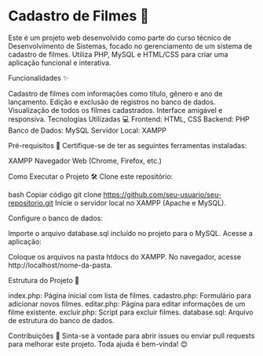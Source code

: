 # Cadastro de Filmes 🎥

Este é um projeto web desenvolvido como parte do curso técnico de Desenvolvimento de Sistemas, focado no gerenciamento de um sistema de cadastro de filmes. Utiliza PHP, MySQL e HTML/CSS para criar uma aplicação funcional e interativa.

Funcionalidades ✨

Cadastro de filmes com informações como título, gênero e ano de lançamento.
Edição e exclusão de registros no banco de dados.
Visualização de todos os filmes cadastrados.
Interface amigável e responsiva.
Tecnologias Utilizadas 💻
Frontend: HTML, CSS
Backend: PHP
Banco de Dados: MySQL
Servidor Local: XAMPP

Pré-requisitos 🚀
Certifique-se de ter as seguintes ferramentas instaladas:

XAMPP
Navegador Web (Chrome, Firefox, etc.)

Como Executar o Projeto 🛠️
Clone este repositório:

bash
Copiar código
git clone https://github.com/seu-usuario/seu-repositorio.git
Inicie o servidor local no XAMPP (Apache e MySQL).

Configure o banco de dados:

Importe o arquivo database.sql incluído no projeto para o MySQL.
Acesse a aplicação:

Coloque os arquivos na pasta htdocs do XAMPP.
No navegador, acesse http://localhost/nome-da-pasta.

Estrutura do Projeto 📁

index.php: Página inicial com lista de filmes.
cadastro.php: Formulário para adicionar novos filmes.
editar.php: Página para editar informações de um filme existente.
excluir.php: Script para excluir filmes.
database.sql: Arquivo de estrutura do banco de dados.

Contribuições 🤝
Sinta-se à vontade para abrir issues ou enviar pull requests para melhorar este projeto. Toda ajuda é bem-vinda! 😊

